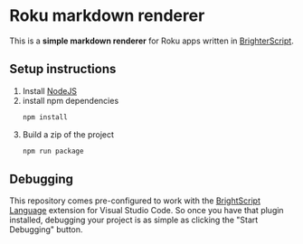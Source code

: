 # Roku markdown renderer

This is a **simple markdown renderer** for Roku apps written in [BrighterScript](https://github.com/rokucommunity/brighterscript).

## Setup instructions

1. Install [NodeJS](https://nodejs.org)
2. install npm dependencies
    ```bash
    npm install
    ```
3. Build a zip of the project
    ```bash
    npm run package
    ```

## Debugging

This repository comes pre-configured to work with the [BrightScript Language](https://github.com/rokucommunity/vscode-brightscript-language) extension for Visual Studio Code. So once you have that plugin installed, debugging your project is as simple as clicking the "Start Debugging" button.

